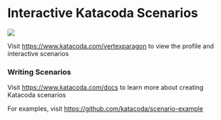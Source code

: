 # Interactive Katacoda Scenarios

[![](http://shields.katacoda.com/katacoda/vertexparagon/count.svg)](https://www.katacoda.com/vertexparagon "Get your profile on Katacoda.com")

Visit https://www.katacoda.com/vertexparagon to view the profile and interactive scenarios

### Writing Scenarios
Visit https://www.katacoda.com/docs to learn more about creating Katacoda scenarios

For examples, visit https://github.com/katacoda/scenario-example
